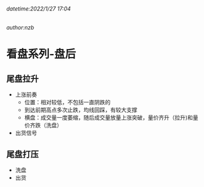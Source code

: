 ###### datetime:2022/1/27 17:04
###### author:nzb

# 看盘系列-盘后

## 尾盘拉升

- 上涨前奏
    - 位置：相对较低，不包括一直阴跌的
    - 到达前期高点多次止跌，均线回踩，有较大支撑
    - 横盘：成交量一度萎缩，随后成交量放量上涨突破，量价齐升（拉升)和量价齐跌（洗盘）
- 出货信号

## 尾盘打压
- 洗盘
- 出货